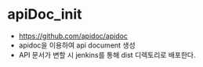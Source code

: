 # apiDoc_init
* https://github.com/apidoc/apidoc
* apidoc을 이용하여 api document 생성
* API 문서가 변할 시 jenkins를 통해 dist 디렉토리로 배포한다.